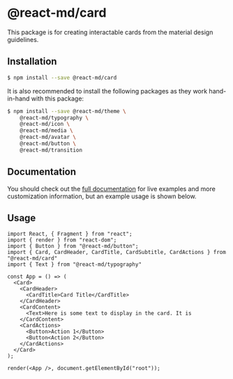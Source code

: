 # @react-md/card

This package is for creating interactable cards from the material design
guidelines.

## Installation

```sh
$ npm install --save @react-md/card
```

It is also recommended to install the following packages as they work
hand-in-hand with this package:

```sh
$ npm install --save @react-md/theme \
    @react-md/typography \
    @react-md/icon \
    @react-md/media \
    @react-md/avatar \
    @react-md/button \
    @react-md/transition
```

<!-- DOCS_REMOVE -->

## Documentation

You should check out the
[full documentation](https://react-md.dev/packages/card/demos) for live examples
and more customization information, but an example usage is shown below.

<!-- DOCS_REMOVE_END -->

## Usage

```tsx
import React, { Fragment } from "react";
import { render } from "react-dom";
import { Button } from "@react-md/button";
import { Card, CardHeader, CardTitle, CardSubtitle, CardActions } from "@react-md/card"
import { Text } from "@react-md/typography"

const App = () => (
  <Card>
    <CardHeader>
      <CardTitle>Card Title</CardTitle>
    </CardHeader>
    <CardContent>
      <Text>Here is some text to display in the card. It is
    </CardContent>
    <CardActions>
      <Button>Action 1</Button>
      <Button<Action 2</Button>
    </CardActions>
  </Card>
);

render(<App />, document.getElementById("root"));
```
